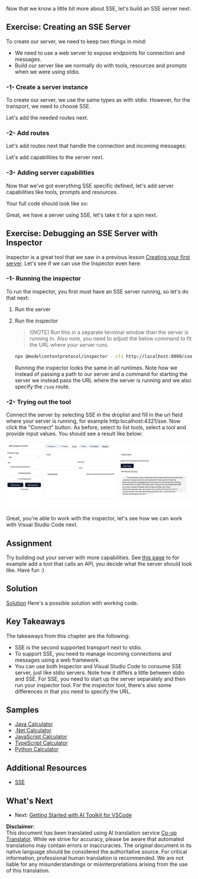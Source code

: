 <!--
CO_OP_TRANSLATOR_METADATA:
{
  "original_hash": "0a8086dc4bf89448f83e7936db972c42",
  "translation_date": "2025-05-17T11:25:12+00:00",
  "source_file": "03-GettingStarted/05-sse-server/README.md",
  "language_code": "en"
}
-->
Now that we know a little bit more about SSE, let's build an SSE server next.

## Exercise: Creating an SSE Server

To create our server, we need to keep two things in mind:

- We need to use a web server to expose endpoints for connection and messages.
- Build our server like we normally do with tools, resources and prompts when we were using stdio.

### -1- Create a server instance

To create our server, we use the same types as with stdio. However, for the transport, we need to choose SSE.

Let's add the needed routes next.

### -2- Add routes

Let's add routes next that handle the connection and incoming messages:

Let's add capabilities to the server next.

### -3- Adding server capabilities

Now that we've got everything SSE specific defined, let's add server capabilities like tools, prompts and resources.

Your full code should look like so:

Great, we have a server using SSE, let's take it for a spin next.

## Exercise: Debugging an SSE Server with Inspector

Inspector is a great tool that we saw in a previous lesson [Creating your first server](/03-GettingStarted/01-first-server/README.md). Let's see if we can use the Inspector even here:

### -1- Running the inspector

To run the inspector, you first must have an SSE server running, so let's do that next:

1. Run the server

1. Run the inspector

    > ![NOTE]
    > Run this in a separate terminal window than the server is running in. Also note, you need to adjust the below command to fit the URL where your server runs.

    ```sh
    npx @modelcontextprotocol/inspector --cli http://localhost:8000/sse --method tools/list
    ```

    Running the inspector looks the same in all runtimes. Note how we instead of passing a path to our server and a command for starting the server we instead pass the URL where the server is running and we also specify the `/sse` route.

### -2- Trying out the tool

Connect the server by selecting SSE in the droplist and fill in the url field where your server is running, for example http:localhost:4321/sse. Now click the "Connect" button. As before, select to list tools, select a tool and provide input values. You should see a result like below:

![SSE Server running in inspector](../../../../translated_images/sse-inspector.12861eb95abecbfc82610f480b55901524fed1a6aca025bb948e09e882c48428.en.png)

Great, you're able to work with the inspector, let's see how we can work with Visual Studio Code next.

## Assignment

Try building out your server with more capabilities. See [this page](https://api.chucknorris.io/) to for example add a tool that calls an API, you decide what the server should look like. Have fun :)

## Solution

[Solution](./solution/README.md) Here's a possible solution with working code.

## Key Takeaways

The takeaways from this chapter are the following:

- SSE is the second supported transport next to stdio.
- To support SSE, you need to manage incoming connections and messages using a web framework.
- You can use both Inspector and Visual Studio Code to consume SSE server, just like stdio servers. Note how it differs a little between stdio and SSE. For SSE, you need to start up the server separately and then run your inspector tool. For the inspector tool, there's also some differences in that you need to specify the URL.

## Samples

- [Java Calculator](../samples/java/calculator/README.md)
- [.Net Calculator](../../../../03-GettingStarted/samples/csharp)
- [JavaScript Calculator](../samples/javascript/README.md)
- [TypeScript Calculator](../samples/typescript/README.md)
- [Python Calculator](../../../../03-GettingStarted/samples/python)

## Additional Resources

- [SSE](https://developer.mozilla.org/en-US/docs/Web/API/Server-sent_events)

## What's Next

- Next: [Getting Started with AI Toolkit for VSCode](/03-GettingStarted/06-aitk/README.md)

**Disclaimer**:  
This document has been translated using AI translation service [Co-op Translator](https://github.com/Azure/co-op-translator). While we strive for accuracy, please be aware that automated translations may contain errors or inaccuracies. The original document in its native language should be considered the authoritative source. For critical information, professional human translation is recommended. We are not liable for any misunderstandings or misinterpretations arising from the use of this translation.